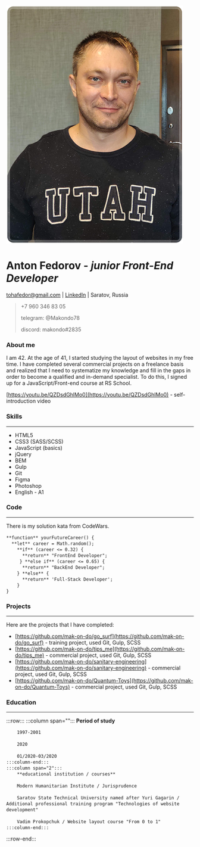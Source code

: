 ![my foto](my_foto_small.png)
# Anton Fedorov - ***junior Front-End Developer*** 
tohafedor@gmail.com | [LinkedIn](https://www.linkedin.com/in/antonfedorovsrt) | Saratov, Russia

>+7 960 346 83 05
>
>telegram: @Makondo78
>
>discord: makondo#2835

### About me
I am 42. At the age of 41, I started studying the layout of websites in my free time. I have completed several commercial projects on a freelance basis and realized that I need to systematize my knowledge and fill in the gaps in order to become a qualified and in-demand specialist. To do this, I signed up for a JavaScript/Front-end course at RS School.

[https://youtu.be/QZDsdGhlMo0](https://youtu.be/QZDsdGhlMo0) - self-introduction video
### Skills
---
* HTML5
* CSS3 (SASS/SCSS)
* JavaScript (basics)
* jQuery
* BEM
* Gulp
* Git
* Figma
* Photoshop
* English - A1

### Code
---
There is my solution kata from CodeWars.
```
**function** yourFutureCareer() {
  **let** career = Math.random();
    **if** (career <= 0.32) {
      **return** "FrontEnd Developer";
     } **else if** (career <= 0.65) {
      **return** "BackEnd Developer";
    } **else** {
      **return** 'Full-Stack Developer';
    }
}
```

### Projects
---
Here are the projects that I have completed:
* [https://github.com/mak-on-do/go_surf](https://github.com/mak-on-do/go_surf) - training project, used Git, Gulp, SCSS
* [https://github.com/mak-on-do/tips_me](https://github.com/mak-on-do/tips_me) - commercial project, used Git, Gulp, SCSS
* [https://github.com/mak-on-do/sanitary-engineering](https://github.com/mak-on-do/sanitary-engineering) - commercial project, used Git, Gulp, SCSS
* [https://github.com/mak-on-do/Quantum-Toys](https://github.com/mak-on-do/Quantum-Toys) - commercial project, used Git, Gulp, SCSS

### Education
---
:::row:::
    :::column span="":::
        **Period of study**

        1997-2001

        2020

        01/2020-03/2020
    :::column-end:::
    :::column span="2":::
        **educational institution / courses**

        Modern Humanitarian Institute / Jurisprudence

        Saratov State Technical University named after Yuri Gagarin / Additional professional training program "Technologies of website development"

        Vadim Prokopchuk / Website layout course "From 0 to 1"
    :::column-end:::
:::row-end:::